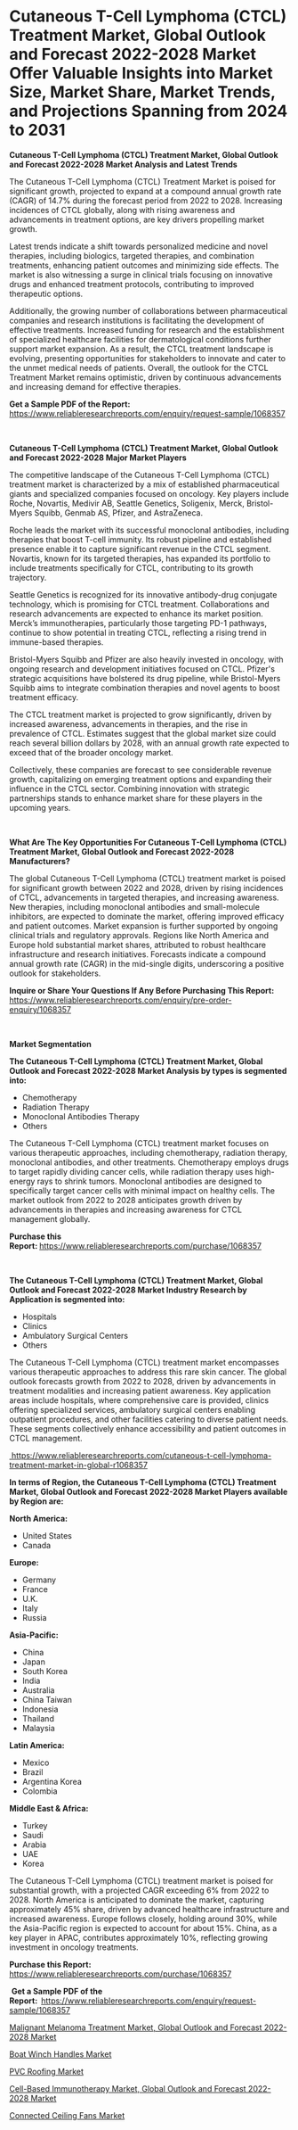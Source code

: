 <p><h1>Cutaneous T-Cell Lymphoma (CTCL) Treatment Market, Global Outlook and Forecast 2022-2028 Market Offer Valuable Insights into Market Size, Market Share, Market Trends, and Projections Spanning from 2024 to 2031</h1></p><p><strong>Cutaneous T-Cell Lymphoma (CTCL) Treatment Market, Global Outlook and Forecast 2022-2028 Market Analysis and Latest Trends</strong></p>
<p><p>The Cutaneous T-Cell Lymphoma (CTCL) Treatment Market is poised for significant growth, projected to expand at a compound annual growth rate (CAGR) of 14.7% during the forecast period from 2022 to 2028. Increasing incidences of CTCL globally, along with rising awareness and advancements in treatment options, are key drivers propelling market growth. </p><p>Latest trends indicate a shift towards personalized medicine and novel therapies, including biologics, targeted therapies, and combination treatments, enhancing patient outcomes and minimizing side effects. The market is also witnessing a surge in clinical trials focusing on innovative drugs and enhanced treatment protocols, contributing to improved therapeutic options. </p><p>Additionally, the growing number of collaborations between pharmaceutical companies and research institutions is facilitating the development of effective treatments. Increased funding for research and the establishment of specialized healthcare facilities for dermatological conditions further support market expansion. As a result, the CTCL treatment landscape is evolving, presenting opportunities for stakeholders to innovate and cater to the unmet medical needs of patients. Overall, the outlook for the CTCL Treatment Market remains optimistic, driven by continuous advancements and increasing demand for effective therapies.</p></p>
<p><strong>Get a Sample PDF of the Report:&nbsp;</strong> <a href="https://www.reliableresearchreports.com/enquiry/request-sample/1068357?utm_campaign=83&utm_medium=2&utm_source=Github&utm_content=ia&utm_term=03122024&utm_id=cutaneous-t-cell-lymphoma-ctcl-treatment-market-global-outlook-and-forecast-2022-2028">https://www.reliableresearchreports.com/enquiry/request-sample/1068357</a></p>
<p>&nbsp;</p>
<p><strong>Cutaneous T-Cell Lymphoma (CTCL) Treatment Market, Global Outlook and Forecast 2022-2028 Major Market Players</strong></p>
<p><p>The competitive landscape of the Cutaneous T-Cell Lymphoma (CTCL) treatment market is characterized by a mix of established pharmaceutical giants and specialized companies focused on oncology. Key players include Roche, Novartis, Medivir AB, Seattle Genetics, Soligenix, Merck, Bristol-Myers Squibb, Genmab AS, Pfizer, and AstraZeneca.</p><p>Roche leads the market with its successful monoclonal antibodies, including therapies that boost T-cell immunity. Its robust pipeline and established presence enable it to capture significant revenue in the CTCL segment. Novartis, known for its targeted therapies, has expanded its portfolio to include treatments specifically for CTCL, contributing to its growth trajectory.</p><p>Seattle Genetics is recognized for its innovative antibody-drug conjugate technology, which is promising for CTCL treatment. Collaborations and research advancements are expected to enhance its market position. Merck’s immunotherapies, particularly those targeting PD-1 pathways, continue to show potential in treating CTCL, reflecting a rising trend in immune-based therapies.</p><p>Bristol-Myers Squibb and Pfizer are also heavily invested in oncology, with ongoing research and development initiatives focused on CTCL. Pfizer's strategic acquisitions have bolstered its drug pipeline, while Bristol-Myers Squibb aims to integrate combination therapies and novel agents to boost treatment efficacy.</p><p>The CTCL treatment market is projected to grow significantly, driven by increased awareness, advancements in therapies, and the rise in prevalence of CTCL. Estimates suggest that the global market size could reach several billion dollars by 2028, with an annual growth rate expected to exceed that of the broader oncology market.</p><p>Collectively, these companies are forecast to see considerable revenue growth, capitalizing on emerging treatment options and expanding their influence in the CTCL sector. Combining innovation with strategic partnerships stands to enhance market share for these players in the upcoming years.</p></p>
<p>&nbsp;</p>
<p><strong>What Are The Key Opportunities For Cutaneous T-Cell Lymphoma (CTCL) Treatment Market, Global Outlook and Forecast 2022-2028 Manufacturers?</strong></p>
<p><p>The global Cutaneous T-Cell Lymphoma (CTCL) treatment market is poised for significant growth between 2022 and 2028, driven by rising incidences of CTCL, advancements in targeted therapies, and increasing awareness. New therapies, including monoclonal antibodies and small-molecule inhibitors, are expected to dominate the market, offering improved efficacy and patient outcomes. Market expansion is further supported by ongoing clinical trials and regulatory approvals. Regions like North America and Europe hold substantial market shares, attributed to robust healthcare infrastructure and research initiatives. Forecasts indicate a compound annual growth rate (CAGR) in the mid-single digits, underscoring a positive outlook for stakeholders.</p></p>
<p><strong>Inquire or Share Your Questions If Any Before Purchasing This Report:</strong> <a href="https://www.reliableresearchreports.com/enquiry/pre-order-enquiry/1068357?utm_campaign=83&utm_medium=2&utm_source=Github&utm_content=ia&utm_term=03122024&utm_id=cutaneous-t-cell-lymphoma-ctcl-treatment-market-global-outlook-and-forecast-2022-2028">https://www.reliableresearchreports.com/enquiry/pre-order-enquiry/1068357</a></p>
<p>&nbsp;</p>
<p><strong>Market Segmentation</strong></p>
<p><strong>The Cutaneous T-Cell Lymphoma (CTCL) Treatment Market, Global Outlook and Forecast 2022-2028 Market Analysis by types is segmented into:</strong></p>
<p><ul><li>Chemotherapy</li><li>Radiation Therapy</li><li>Monoclonal Antibodies Therapy</li><li>Others</li></ul></p>
<p><p>The Cutaneous T-Cell Lymphoma (CTCL) treatment market focuses on various therapeutic approaches, including chemotherapy, radiation therapy, monoclonal antibodies, and other treatments. Chemotherapy employs drugs to target rapidly dividing cancer cells, while radiation therapy uses high-energy rays to shrink tumors. Monoclonal antibodies are designed to specifically target cancer cells with minimal impact on healthy cells. The market outlook from 2022 to 2028 anticipates growth driven by advancements in therapies and increasing awareness for CTCL management globally.</p></p>
<p><strong>Purchase this Report:&nbsp;</strong><a href="https://www.reliableresearchreports.com/purchase/1068357?utm_campaign=83&utm_medium=2&utm_source=Github&utm_content=ia&utm_term=03122024&utm_id=cutaneous-t-cell-lymphoma-ctcl-treatment-market-global-outlook-and-forecast-2022-2028">https://www.reliableresearchreports.com/purchase/1068357</a></p>
<p>&nbsp;</p>
<p><strong>The Cutaneous T-Cell Lymphoma (CTCL) Treatment Market, Global Outlook and Forecast 2022-2028 Market Industry Research by Application is segmented into:</strong></p>
<p><ul><li>Hospitals</li><li>Clinics</li><li>Ambulatory Surgical Centers</li><li>Others</li></ul></p>
<p><p>The Cutaneous T-Cell Lymphoma (CTCL) treatment market encompasses various therapeutic approaches to address this rare skin cancer. The global outlook forecasts growth from 2022 to 2028, driven by advancements in treatment modalities and increasing patient awareness. Key application areas include hospitals, where comprehensive care is provided, clinics offering specialized services, ambulatory surgical centers enabling outpatient procedures, and other facilities catering to diverse patient needs. These segments collectively enhance accessibility and patient outcomes in CTCL management.</p></p>
<p><a href="https://www.reliableresearchreports.com/cutaneous-t-cell-lymphoma-treatment-market-in-global-r1068357?utm_campaign=83&utm_medium=2&utm_source=Github&utm_content=ia&utm_term=03122024&utm_id=cutaneous-t-cell-lymphoma-ctcl-treatment-market-global-outlook-and-forecast-2022-2028">&nbsp;https://www.reliableresearchreports.com/cutaneous-t-cell-lymphoma-treatment-market-in-global-r1068357</a></p>
<p><strong>In terms of Region, the Cutaneous T-Cell Lymphoma (CTCL) Treatment Market, Global Outlook and Forecast 2022-2028 Market Players available by Region are:</strong></p>
<p>
    <p> <strong> North America: </strong>
        <ul>
            <li>United States</li>
            <li>Canada</li>
        </ul>
        </p> 
    <p> <strong> Europe: </strong>
        <ul>
            <li>Germany</li>
            <li>France</li>
            <li>U.K.</li>
            <li>Italy</li>
            <li>Russia</li>
        </ul>
        </p> 
    <p> <strong> Asia-Pacific: </strong>
        <ul>
            <li>China</li>
            <li>Japan</li>
            <li>South Korea</li>
            <li>India</li>
            <li>Australia</li>
            <li>China Taiwan</li>
            <li>Indonesia</li>
            <li>Thailand</li>
            <li>Malaysia</li>
        </ul>
        </p> 
    <p> <strong> Latin America: </strong>
        <ul>
            <li>Mexico</li>
            <li>Brazil</li>
            <li>Argentina Korea</li>
            <li>Colombia</li>
        </ul>
        </p> 
    <p> <strong> Middle East & Africa: </strong>
        <ul>
            <li>Turkey</li>
            <li>Saudi</li>
            <li>Arabia</li>
            <li>UAE</li>
            <li>Korea</li>
        </ul>
    </p>
    </p>
<p><p>The Cutaneous T-Cell Lymphoma (CTCL) treatment market is poised for substantial growth, with a projected CAGR exceeding 6% from 2022 to 2028. North America is anticipated to dominate the market, capturing approximately 45% share, driven by advanced healthcare infrastructure and increased awareness. Europe follows closely, holding around 30%, while the Asia-Pacific region is expected to account for about 15%. China, as a key player in APAC, contributes approximately 10%, reflecting growing investment in oncology treatments.</p></p>
<p><strong>Purchase this Report: </strong><a href="https://www.reliableresearchreports.com/purchase/1068357?utm_campaign=83&utm_medium=2&utm_source=Github&utm_content=ia&utm_term=03122024&utm_id=cutaneous-t-cell-lymphoma-ctcl-treatment-market-global-outlook-and-forecast-2022-2028">https://www.reliableresearchreports.com/purchase/1068357</a></p>
<p>&nbsp;<strong>Get a Sample PDF of the Report:&nbsp;&nbsp;</strong><a href="https://www.reliableresearchreports.com/enquiry/request-sample/1068357?utm_campaign=83&utm_medium=2&utm_source=Github&utm_content=ia&utm_term=03122024&utm_id=cutaneous-t-cell-lymphoma-ctcl-treatment-market-global-outlook-and-forecast-2022-2028">https://www.reliableresearchreports.com/enquiry/request-sample/1068357</a></p>
<p><strong></strong></p>
<p><p><a href="https://github.com/dringals/Market-Research-Report-List-6/blob/main/malignant-melanoma-treatment-market-global-outlook-and-forecast-2022-2028-market.md?utm_campaign=83&utm_medium=2&utm_source=Github&utm_content=ia&utm_term=03122024&utm_id=cutaneous-t-cell-lymphoma-ctcl-treatment-market-global-outlook-and-forecast-2022-2028">Malignant Melanoma Treatment Market, Global Outlook and Forecast 2022-2028 Market</a></p><p><a href="https://issuu.com/reportprime-2/docs/boat-winch-handles-market-size-2030.pptx?utm_campaign=83&utm_medium=2&utm_source=Github&utm_content=ia&utm_term=03122024&utm_id=cutaneous-t-cell-lymphoma-ctcl-treatment-market-global-outlook-and-forecast-2022-2028">Boat Winch Handles Market</a></p><p><a href="https://www.linkedin.com/pulse/global-pvc-roofing-market-outlook-growth-trends-cagr-3ivre?utm_campaign=83&utm_medium=2&utm_source=Github&utm_content=ia&utm_term=03122024&utm_id=cutaneous-t-cell-lymphoma-ctcl-treatment-market-global-outlook-and-forecast-2022-2028">PVC Roofing Market</a></p><p><a href="https://github.com/mharielmesa/Market-Research-Report-List-5/blob/main/cell-based-immunotherapy-market-global-outlook-and-forecast-2022-2028-market.md?utm_campaign=83&utm_medium=2&utm_source=Github&utm_content=ia&utm_term=03122024&utm_id=cutaneous-t-cell-lymphoma-ctcl-treatment-market-global-outlook-and-forecast-2022-2028">Cell-Based Immunotherapy Market, Global Outlook and Forecast 2022-2028 Market</a></p><p><a href="https://www.linkedin.com/pulse/global-connected-ceiling-fans-109-cagr-forecast-2024-2031-keiee?utm_campaign=83&utm_medium=2&utm_source=Github&utm_content=ia&utm_term=03122024&utm_id=cutaneous-t-cell-lymphoma-ctcl-treatment-market-global-outlook-and-forecast-2022-2028">Connected Ceiling Fans Market</a></p></p>